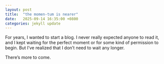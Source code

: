 ```yaml
---
layout: post
title:  "the momen-tum is nearer"
date:   2025-09-14 16:35:00 +0800
categories: jekyll update
---
```


For years, I wanted to start a blog. I never really expected anyone to read it, and I kept waiting for the perfect moment or for some kind of permission to begin. But I’ve realized that I don’t need to wait any longer.

There’s more to come.